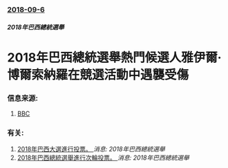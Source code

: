 ### [2018-09-6](/news/2018/09/6/index.md)

##### 2018年巴西總統選舉
# 2018年巴西總統選舉熱門候選人雅伊爾·博爾索納羅在競選活動中遇襲受傷 




### 信息来源:

1. [BBC](https://www.bbc.co.uk/news/world-latin-america-45441447)

### 有关:

1. [2018年巴西大選進行投票。 ](/news/2018/10/7/2018年巴西大選進行投票.md) _消息: 2018年巴西總統選舉_
2. [2018年巴西總統選舉進行次輪投票。 ](/news/2018/10/28/2018年巴西總統選舉進行次輪投票.md) _消息: 2018年巴西總統選舉_
